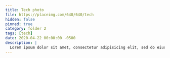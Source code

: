 ```yaml
---
title: Tech photo
file: https://placeimg.com/640/640/tech
hidden: false
pinned: true
category: folder 2
tags: [tech]
date: 2020-04-22 00:00:00 -0500
description: |
  Lorem ipsum dolor sit amet, consectetur adipisicing elit, sed do eiusmod tempor incididunt ut labore et dolore magna aliqua. Ut enim ad minim veniam, quis nostrud exercitation ullamco laboris nisi ut aliquip ex ea commodo consequat. Duis aute irure dolor in reprehenderit in voluptate velit esse cillum dolore eu fugiat nulla pariatur. Excepteur sint occaecat cupidatat non proident, sunt in culpa qui officia deserunt mollit anim id est laborum.
---
```



